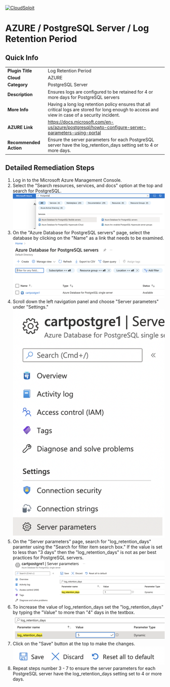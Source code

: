 [![CloudSploit](https://cloudsploit.com/img/logo-new-big-text-100.png "CloudSploit")](https://cloudsploit.com)

# AZURE / PostgreSQL Server / Log Retention Period

## Quick Info

| | |
|-|-|
| **Plugin Title** | Log Retention Period |
| **Cloud** | AZURE |
| **Category** | PostgreSQL Server |
| **Description** | Ensures logs are configured to be retained for 4 or more days for PostgreSQL servers |
| **More Info** | Having a long log retention policy ensures that all critical logs are stored for long enough to access and view in case of a security incident. |
| **AZURE Link** | https://docs.microsoft.com/en-us/azure/postgresql/howto-configure-server-parameters-using-portal |
| **Recommended Action** | Ensure the server parameters for each PostgreSQL server have the log_retention_days setting set to 4 or more days. |

## Detailed Remediation Steps

1. Log in to the Microsoft Azure Management Console.
2. Select the "Search resources, services, and docs" option at the top and search for PostgreSQL. </br> <img src="/resources/azure/postgresqlserver/log-retention-period/step2.png"/>
3. On the "Azure Database for PostgreSQL servers" page, select the database by clicking on the "Name" as a link that needs to be examined.</br> <img src="/resources/azure/postgresqlserver/log-retention-period/step3.png"/>
4. Scroll down the left navigation panel and choose "Server parameters" under "Settings."</br> <img src="/resources/azure/postgresqlserver/log-retention-period/step4.png"/>
5. On the "Server parameters" page, search for "log_retention_days" paramter using the "Search for filter item search box." If the value is set to less than "3 days" then the "log_retention_days" is not as per best practices for PostgreSQL servers.</br> <img src="/resources/azure/postgresqlserver/log-retention-period/step5.png"/>
6. To increase the value of log_retention_days set the "log_retention_days" by typing the "Value" to more than "4" days in the textbox.</br> <img src="/resources/azure/postgresqlserver/log-retention-period/step6.png"/>
7. Click on the "Save" button at the top to make the changes.</br> <img src="/resources/azure/postgresqlserver/log-retention-period/step7.png"/>
8. Repeat steps number 3 - 7 to ensure the server parameters for each PostgreSQL server have the log_retention_days setting set to 4 or more days.</br>
